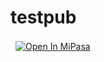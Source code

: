 # testpub

<a target="_blank" href="https://app.mipasa.com/projects/import/git?repo=https%3A%2F%2Fgithub.com%2Fvfsoraki%2Ftestpub&branch=main" style="background: #fff;padding: 0.1rem 0.5rem; border-radius: 0.5rem; display: inline-block">
        <img src="https://app.mipasa.com/mipasa/open-in.svg" alt="Open In MiPasa"/>
</a>
